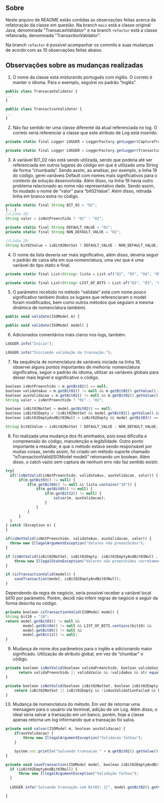 ## Sobre

Neste arquivo de README estão contidas as observações feitas acerca da refatoração da classe em questão. Na branch `main` está a classe original Java, denominada "TransacaoValidator" e na branch `refactor` está a classe refatorada, denominada "TransactionValidator".

Na branch `refactor` é possível acompanhar os commits e suas mudanças de acordo com as 10 observações feitas abaixo.

## Observações sobre as mudanças realizadas

1. O nome da classe está misturando português com inglês. O correto é manter o idioma. Para o exemplo, seguirei no padrão “Inglês”.

```jsx
public class TransacaoValidator {
...
}
```

```jsx
public class TransactionValidator {
...
}
```

2. Não faz sentido ter uma classe diferente da atual referenciada no log. O correto seria referenciar a classe que este atributo de Log está inserido.

```jsx
private static final Logger LOGGER = LoggerFactory.getLogger(CapturaTransacaoService.class); 

```

```jsx
private static final Logger LOGGER = LoggerFactory.getLogger(TransactionValidator.class);

```

3. A variável BIT_02 não está sendo utilizada, sendo que poderia até ser referenciada em outros lugares do código em que é utilizado uma String de forma “chumbada”. Sendo assim, ao analisar, por exemplo, a linha 19 do código, gerei variáveis Default com nomes mais significativos para o contexto da solução desenvolvida. Além disso, na linha 19 havia outro problema relacionado ao nome não representativo dado. Sendo assim, foi mudado o nome de “valor” para “bit02Value”. Além disso, retirada linha em branco extra no código.

```jsx
private static final String BIT_02 = "02"; 
{...}
//Linha 19:
String valor = isNotPreenchido ? "01" : "02";
```

```jsx
private static final String DEFAULT_VALUE = "01";
private static final String NON_DEFAULT_VALUE = "02";

//Linha 19:
String bit02Value = isBit02NotSet ? DEFAULT_VALUE : NON_DEFAULT_VALUE;
```

4. O nome da lista deveria ser mais significativo, além disso, deveria seguir o padrão de caixa alta em sua nomenclatura, uma vez que é uma variável do tipo static e final.

```jsx
private static final List<String> lista = List.of("02", "03", "04", "05", "12");
```

```jsx
private static final List<String> LIST_OF_BITS = List.of("02", "03", "04", "05", "12");
```

5. O parâmetro recebido no método “validate” está com nome pouco significativo também (todos os lugares que referenciaram o model foram modificados, bem como outros métodos que seguiam a mesma dinâmica de nomenclatura também).

```jsx
public void validate(ISOModel m) {
```

```jsx
public void validate(ISOModel model) {
```

6. Adicionados comentários mais claros nos logs, também.

```jsx
LOGGER.info("Início");
```

```jsx
LOGGER.info("Iniciando validação da transação.");
```

7. Na sequência de nomenclatura de variáveis iniciada na linha 16, observei alguns pontos importantes de melhoria: nomenclatura significativa, seguir o padrão do idioma, utilizar as variáveis globais para deixar mais legível e significativo o código.

```jsx
boolean isNotPreenchido = m.getBit02() == null;
boolean validateAux = m.getBit02() != null && m.getBit02().getValue().isEmpty();
boolean auxValidacao = m.getBit02() != null && m.getBit02().getValue().isEmpty() && m.getBit03() == null;
String valor = isNotPreenchido ? "01" : "02";
```

```jsx
boolean isBit02NotSet = model.getBit02() == null;
boolean isBit02Empty = !isBit02NotSet && model.getBit02().getValue().isEmpty();
boolean isBit02EmptyAndBit03Null = isBit02Empty && model.getBit03() == null;

String bit02Value = isBit02NotSet ? DEFAULT_VALUE : NON_DEFAULT_VALUE;
```

8. Foi realizada uma mudança dos ifs aninhados, pois essa dificulta a compreensão do código, manutenção e legibilidade. Outro ponto importante a ressaltar, é que o método estava sendo responsável por muitas coisas, sendo assim, foi criado um método suporte chamado “isTransactionValid(ISOModel model)” retornando um boolean. Além disso, o catch vazio sem captura de nenhum erro não faz sentido existir. 

```jsx
try{
  if(!isNotValid(isNotPreenchido, validateAux, auxValidacao, valor)) {
      if(m.getBit03() != null) {
          if(m.getBit04() != null && lista.contains("10")) {
              if(m.getBit05() != null) {
                  if(m.getBit12() != null) {
                      salvar(m, auxValidacao);
                  }
              }
          }
      }
  }
} catch (Exception e) {
}

if(isNotValid(isNotPreenchido, validateAux, auxValidacao, valor)) {
  throw new IllegalArgumentException("Valores não preenchidos");
}
```

```jsx
if (isNotValid(isBit02NotSet, isBit02Empty, isBit02EmptyAndBit03Null , bit02Value)) {
    throw new IllegalStateException("Valores não preenchidos corretamente");
}

if (isTransactionValid(model)) {
    saveTransaction(model, isBit02EmptyAndBit03Null);
}
```

Dependendo da regra de negócio, seria possível receber a variável local bit10 por parâmetro. Porém, decidi não inferir regras de negócio e seguir da forma descrita no código.

```jsx
private boolean isTransactionValid(ISOModel model) {
String bit10 = "10";
return model.getBit03() != null &&
        model.getBit04() != null && LIST_OF_BITS.contains(bit10) &&
        model.getBit05() != null &&
        model.getBit12() != null;
}
```

9. Mudança de nome dos parâmetros para o inglês e adicionando maior significado. Utilização de atributo global, em vez de “chumbar” o código.

```jsx
private boolean isNotValid(boolean validaPreenchido, boolean validaVazio, boolean validaAux, String str) {
	  return validaPreenchido || validaVazio && !validaAux && str.equals("01");
}
```

```jsx
private boolean isNotValid(boolean isBit02NotSet, boolean isBit02Empty, boolean isAuxValidationFailed, String bit02Value) {
    return isBit02NotSet || isBit02Empty && !isAuxValidationFailed && DEFAULT_VALUE.equals(bit02Value);
}
```

10. Mudança de nomenclatura do método. Em vez de retornar uma mensagem para o usuário via terminal, adição de um Log. Além disso, o ideal seria salvar a transação em um banco, porém, hoje a classe apenas retorna um log informando que a transação foi salva.

```jsx
private void salvar(ISOModel m, boolean auxValidacao) {
    if(auxValidacao) {
        throw new IllegalArgumentException("Validacao falhou");
    }

    System.out.println("Salvando transacao " + m.getBit02().getValue());
}
```

```jsx
private void saveTransaction(ISOModel model, boolean isBit02EmptyAndBit03Null) {
  if (isBit02EmptyAndBit03Null) {
      throw new IllegalArgumentException("Validação falhou");
  }
  
  LOGGER.info("Salvando transação com Bit02: {}", model.getBit02().getValue());

}
```
